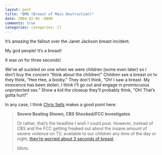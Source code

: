 ```yaml
---
layout: post
title: "BMD (Breast of Mass Destruction)"
date: 2004-02-05 -0800
comments: true
categories: categories: []
---
```

It’s amazing the fallout over the Janet Jackson breast incident.

My god people! It’s a breast!

It was on for three seconds!

We’ve all suckled on one when we were children (some even later) so I
don’t buy the concern “think about the children!” Children see a breast
on tv they think, “Hee Hee, a booby.” They don't think, “Oh! I saw a
breast. My innocence has been stolen, I think I’ll go out and engage in
promiscuous unprotected sex.” Show a kid the closeup they’ll probably
think, “Oh! That’s gotta hurt!”

In any case, I think [Chris
Sells](http://www.sellsbrothers.com/ "Sellsbrothers.com") makes a good
point here:

> **Severe Beating Shown, CBS Shocked/FCC Investigates**
>
> Or rather, that’s the headline I wish I could post. However, instead
> of CBS and the FCC getting freaked out about the insane amount of
> severe violence on TV, available to our children any time of the day
> or night, [they’re worried about 3 seconds of
> breast](http://www.nytimes.com/2004/02/05/business/media/05tube.html?ex=1391317200&en=859b39ee8c13722a&ei=5007&partner=USERLAND "NY Times article").
>
> Idiots.

